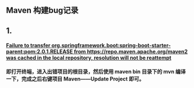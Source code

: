 ## Maven 构建bug记录

## 1.

#### [Failure to transfer org.springframework.boot:spring-boot-starter-parent:pom:2.0.1.RELEASE from https://repo.maven.apache.org/maven2 was cached in the local repository, resolution will not be reattempt](https://www.cnblogs.com/newcaoguo/p/8825142.html)

**即打开终端，进入出错项目的根目录，然后使用 maven bin 目录下的 mvn 编译一下，完成之后右键项目 Maven——Update Project 即可。**